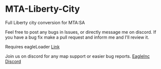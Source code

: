 # MTA-Liberty-City

Full Liberty city conversion for MTA:SA

Feel free to post any bugs in Issues, or directly message me on discord.
If you have a bug fix make a pull request and inform me and I'll review it.

Requires eagleLoader
[Link](https://github.com/BlueEagle12/MTA-SA---Eagle-Loader)

Join us on discord for any map support or easier bug reports.
[EagleInc Discord](https://discord.gg/dp5sp7tD3B)
